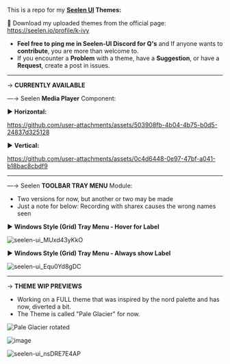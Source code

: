 This is a repo for my **[Seelen UI](https://github.com/eythaann/Seelen-UI) Themes:**

🎨 Download my uploaded themes from the official page: https://seelen.io/profile/k-ivy
- **Feel free to ping me in Seelen-UI Discord for Q's** and If anyone wants to **contribute**, you are more than welcome to.
- If you encounter a **Problem** with a theme, have a **Suggestion**, or have a **Request**, create a post in issues.

----------------

→ **CURRENTLY AVAILABLE**

—→ Seelen **Media Player** Component:

▶ **Horizontal:**

https://github.com/user-attachments/assets/503908fb-4b04-4b75-b0d5-24837d325128

▶ **Vertical:**

https://github.com/user-attachments/assets/0c4d6448-0e97-47bf-a041-b18bac8cbdf9

---

—→ Seelen **TOOLBAR TRAY MENU** Module:
- Two versions for now, but another or two may be made
- Just a note for below: Recording with sharex causes the wrong names seen

▶ **Windows Style (Grid) Tray Menu - Hover for Label**
  
![seelen-ui_MUxd43yKkO](https://github.com/user-attachments/assets/d9339138-cb48-4225-9aec-b6b020e48600)

▶ **Windows Style (Grid) Tray Menu - Always show Label**

![seelen-ui_Equ0Yd8gDC](https://github.com/user-attachments/assets/a63ec150-7236-4957-bcdd-d848598977b9)

---

→ **THEME WIP PREVIEWS**
- Working on a FULL theme that was inspired by the nord palette and has now, diverted a bit.
- The Theme is called "Pale Glacier" for now.

![Pale Glacier rotated](https://github.com/user-attachments/assets/2f29d24c-2c06-4e14-ab1e-46a809871f3d)

![image](https://github.com/user-attachments/assets/f4d366f9-9008-47b1-8ccc-5af2bb226d95)

![seelen-ui_nsDRE7E4AP](https://github.com/user-attachments/assets/649b9c89-8e58-4e05-b863-70a1f0944254)


